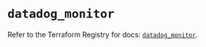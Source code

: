 # `datadog_monitor`

Refer to the Terraform Registry for docs: [`datadog_monitor`](https://registry.terraform.io/providers/datadog/datadog/3.37.0/docs/resources/monitor).

